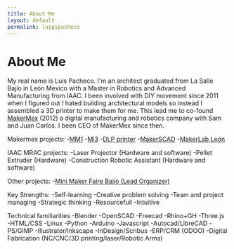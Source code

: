 ```yaml
---
title: About Me
layout: default
permalink: luigipacheco
---
```


# About Me  

My real name is Luis Pacheco. I'm an architect graduated from La Salle Bajío in León Mexico with a Master in Robotics and Advanced Manufacturing from IAAC.
I been involved with DIY movement since 2011 when I figured out I hated building architectural models so instead I assembled a 3D printer to make them for me. This lead me to co-found [MakerMex](http://www.makermex.com) (2012) a digital manufacturing and robotics company with Sam and Juan Carlos. I been CEO of MakerMex since then.

Makermex projects:
-[MM1](https://www.kickstarter.com/projects/495547969/mm1-modular-3d-printer-customize-your-printing-exp)
-[Mi3](http://makermex.com/shop/product/impresora-3d-mi3-9)
-[DLP printer](http://makermex.com/shop/product/impresora-3d-m-uv-4)
-[MakerSCAD](https://www.makerscad.com)
-[MakerLab León](http://www.makerlableon.com)

IAAC MRAC projects:
  -Laser Projector (Hardware and software)
  -Pellet Extruder (Hardware)
  -Construction Robotic Assistant (Hardware and software)

Other projects:
  -[Mini Maker Faire Bajío (Lead Organizer)](https://www.bajio.makerfaire.com)

Key Strengths:
  -Self-learning
  -Creative problem solving
  -Team and project managing
  -Strategic thinking
  -Resourcefull
  -Intuitive

Technical familiarities
  -Blender
  -OpenSCAD
  -Freecad
  -Rhino+GH
  -Three.js
  -HTML/CSS
  -Linux
  -Python
  -Arduino
  -Javascript
  -Autocad/LibreCAD
  -PS/GIMP
  -Illustrator/Inkscape
  -InDesign/Scribus
  -ERP/CRM (ODOO)
  -Digital Fabrication (NC/CNC/3D printing/laser/Robotic Arms)
